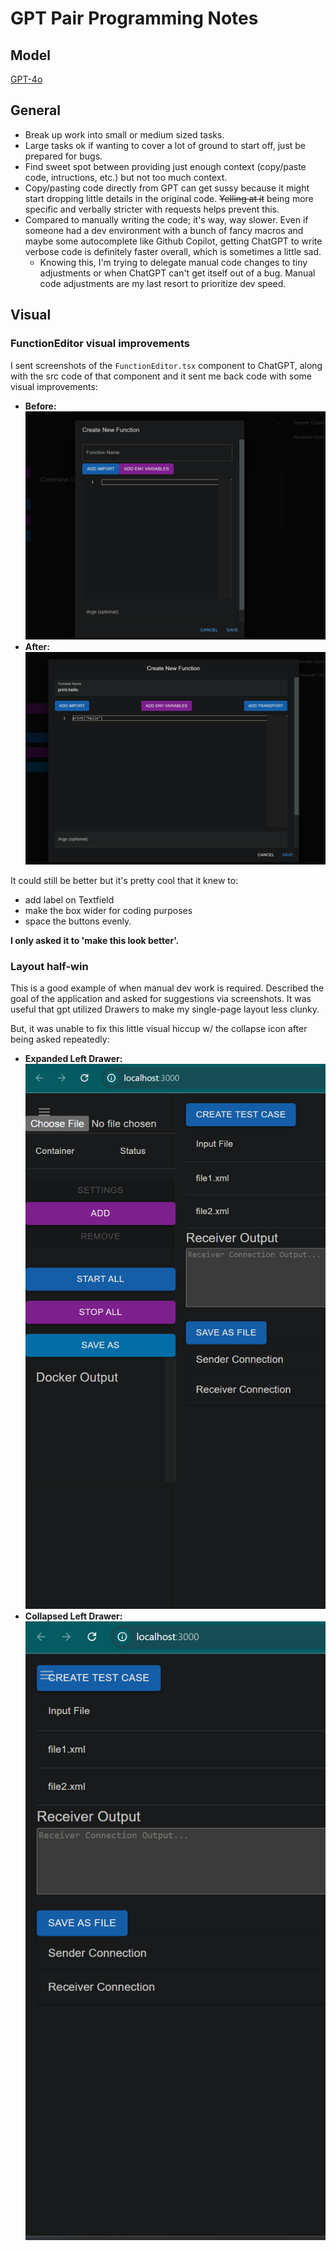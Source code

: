 # GPT Pair Programming Notes

## Model

[GPT-4o](https://help.openai.com/en/articles/7102672-how-can-i-access-gpt-4-gpt-4-turbo-gpt-4o-and-gpt-4o-mini)

## General

- Break up work into small or medium sized tasks.
- Large tasks ok if wanting to cover a lot of ground to start off, just be prepared for bugs.
- Find sweet spot between providing just enough context (copy/paste code, intructions, etc.) but not too much context.
- Copy/pasting code directly from GPT can get sussy because it might start dropping little details in the original code. ~~Yelling at it~~ being more specific and verbally stricter with requests helps prevent this.
- Compared to manually writing the code; it's way, way slower. Even if someone had a dev environment with a bunch of fancy macros and maybe some autocomplete like Github Copilot, getting ChatGPT to write verbose code is definitely faster overall, which is sometimes a little sad.
  - Knowing this, I'm trying to delegate manual code changes to tiny adjustments or when ChatGPT can't get itself out of a bug. Manual code adjustments are my last resort to prioritize dev speed.

## Visual

### FunctionEditor visual improvements

I sent screenshots of the `FunctionEditor.tsx` component to ChatGPT, along with the src code of that component and it sent me back code with some visual improvements:

- **Before:**
  ![Before UI Improvements](resources/chat-gpt-editor-before.png)
- **After:**
  ![After UI Improvements](resources/chat-gpt-editor-after.png)

It could still be better but it's pretty cool that it knew to:

- add label on Textfield
- make the box wider for coding purposes
- space the buttons evenly.

**I only asked it to 'make this look better'.**

### Layout half-win

This is a good example of when manual dev work is required.
Described the goal of the application and asked for suggestions via screenshots.
It was useful that gpt utilized Drawers to make my single-page layout less clunky.

But, it was unable to fix this little visual hiccup w/ the collapse icon after being asked repeatedly:

- **Expanded Left Drawer:**
  ![Before UI Improvements](resources/chat-gpt-drawer-layout-expanded.png)
- **Collapsed Left Drawer:**
  ![After UI Improvements](resources/chat-gpt-drawer-layout-collapsed.png)
